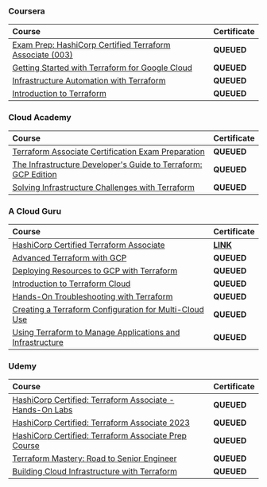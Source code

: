 ### Coursera

<div align="justify">

| Course | Certificate |
| :----- | :----- |
| [Exam Prep: HashiCorp Certified Terraform Associate (003)](https://www.coursera.org/learn/exam-prep-hashicorp-certified-terraform-associate-003) | **QUEUED** |
| [Getting Started with Terraform for Google Cloud](https://www.coursera.org/learn/getting-started-with-terraform-for-google-cloud) | **QUEUED** |
| [Infrastructure Automation with Terraform](https://www.coursera.org/learn/infrastructure-automation-with-terraform) | **QUEUED** |
| [Introduction to Terraform](https://www.coursera.org/learn/codio-terraform) | **QUEUED** |

</div>

### Cloud Academy

<div align="justify">

| Course | Certificate |
| :----- | :----- |
| [Terraform Associate Certification Exam Preparation]() | **QUEUED** |
| [The Infrastructure Developer's Guide to Terraform: GCP Edition]() | **QUEUED** |
| [Solving Infrastructure Challenges with Terraform]() | **QUEUED** |

</div>

### A Cloud Guru

<div align="justify">

| Course | Certificate |
| :----- | :----- |
| [HashiCorp Certified Terraform Associate](https://www.pluralsight.com/cloud-guru/courses/hashicorp-certified-terraform-associate) | [**LINK**](https://storage.googleapis.com/course-certs/02-01-terraform/02-03-a-cloud-guru/hashicorp-certified-terraform-associate.pdf) |
| [Advanced Terraform with GCP]() | **QUEUED** |
| [Deploying Resources to GCP with Terraform]() | **QUEUED** |
| [Introduction to Terraform Cloud]() | **QUEUED** |
| [Hands-On Troubleshooting with Terraform]() | **QUEUED** |
| [Creating a Terraform Configuration for Multi-Cloud Use]() | **QUEUED** |
| [Using Terraform to Manage Applications and Infrastructure]() | **QUEUED** |

</div>

### Udemy

<div align="justify">

| Course | Certificate |
| :----- | :----- |
| [HashiCorp Certified: Terraform Associate - Hands-On Labs]() | **QUEUED** |
| [HashiCorp Certified: Terraform Associate 2023]() | **QUEUED** |
| [HashiCorp Certified: Terraform Associate Prep Course]() | **QUEUED** |
| [Terraform Mastery: Road to Senior Engineer]() | **QUEUED** |
| [Building Cloud Infrastructure with Terraform]() | **QUEUED** |

</div>
